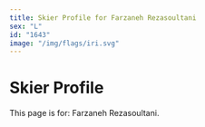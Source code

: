 ```yaml
---
title: Skier Profile for Farzaneh Rezasoultani
sex: "L"
id: "1643"
image: "/img/flags/iri.svg" 
---
```


# Skier Profile

This page is for: Farzaneh Rezasoultani.
    